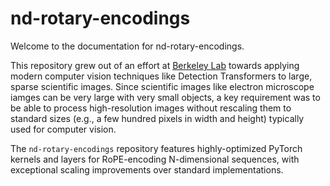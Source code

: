 # nd-rotary-encodings

Welcome to the documentation for nd-rotary-encodings.

This repository grew out of an effort at [Berkeley Lab](https://www.lbl.gov) towards applying modern computer vision techniques like Detection Transformers to large, sparse scientific images.
Since scientific images like electron microscope iamges can be very large with very small objects, a key requirement was to be able to process high-resolution images without rescaling them to standard sizes (e.g., a few hundred pixels in width and height) typically used for computer vision.

The `nd-rotary-encodings` repository features highly-optimized PyTorch kernels and layers for RoPE-encoding N-dimensional sequences, with exceptional scaling improvements over standard implementations.